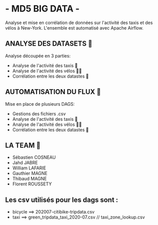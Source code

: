 # - MD5 BIG DATA -

Analyse et mise en corrélation de données sur l'activité des taxis et des vélos à New-York. L'ensemble est automatisé avec Apache Airflow. 

## ANALYSE DES DATASETS 🤠 

Analyse découpée en 3 parties: 

 * Analyse de l'activité des taxis 🚕
 * Analyse de l'activité des vélos 🚴‍♂️
 * Corrélation entre les deux datastes 🤝

## AUTOMATISATION DU FLUX 🚀

Mise en place de plusieurs DAGS: 

* Gestions des fichiers .csv
* Analyse de l'activité des taxis 🚕
* Analyse de l'activité des vélos 🚴‍♂️
* Corrélation entre les deux datastes 🤝

## LA TEAM 🐜

 * Sébastien COSNEAU
 * Jahd JABRE
 * William LAFARIE
 * Gauthier MAGNE
 * Thibaud MAGNE
 * Florent ROUSSETY

## Les csv utilisés pour les dags sont :
  * bicycle ==> 202007-citibike-tripdata.csv
  * taxi ==> green_tripdata_taxi_2020-07.csv // taxi_zone_lookup.csv
